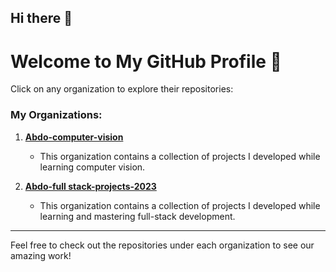 ## Hi there 👋

<!--
**abdo5/abdo5** is a ✨ _special_ ✨ repository because its `README.md` (this file) appears on your GitHub profile.

Here are some ideas to get you started:

- 🔭 I’m currently working on ...
- 🌱 I’m currently learning ...
- 👯 I’m looking to collaborate on ...
- 🤔 I’m looking for help with ...
- 💬 Ask me about ...
- 📫 How to reach me: ...
- 😄 Pronouns: ...
- ⚡ Fun fact: ...
-->

# Welcome to My GitHub Profile 👋

Click on any organization to explore their repositories:

### My Organizations:
1. [**Abdo-computer-vision**](https://github.com/Abdo-computer-vision)
   - This organization contains a collection of projects I developed while learning computer vision.

2. [**Abdo-full stack-projects-2023**](https://github.com/Abdo-fullstack-projects-2023)
   - This organization contains a collection of projects I developed while learning and mastering full-stack development.

---

Feel free to check out the repositories under each organization to see our amazing work!

